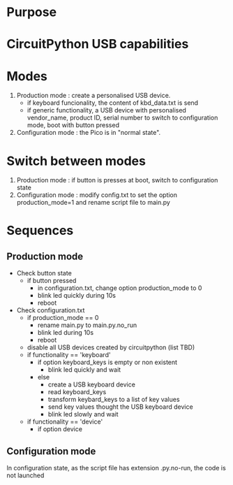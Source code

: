 # Purpose

# CircuitPython USB capabilities

# Modes

1. Production mode : create a personalised USB device.
	- if keyboard funcionality, the content of kbd_data.txt is send
	- if generic functionality, a USB device with personalised vendor_name, product ID, serial number
	to switch to configuration mode, boot with button pressed
2. Configuration mode : the Pico is in "normal state". 
	

# Switch between modes
1. Production mode : if button is presses at boot, switch to configuration state
2. Configuration mode : modify config.txt to set the option production_mode=1 and rename script file to main.py

# Sequences
## Production mode
- Check button state
	- if button pressed
		- in configuration.txt, change option production_mode to 0
		- blink led quickly during 10s
		- reboot
- Check configuration.txt	
	- if production_mode == 0
		- rename main.py to main.py.no_run
		- blink led during 10s
		- reboot
	- disable all USB devices created by circuitpython (list TBD)
	- if functionality == 'keyboard'
		- if option keyboard_keys is empty or non existent
			- blink led quickly and wait
		- else
			- create a USB keyboard device
			- read keyboard_keys
			- transform keybard_keys to a list of key values
			- send key values thought the USB keyboard device
			- blink led slowly and wait
	- if functionality == 'device'
		- if option device

## Configuration mode
In configuration state, as the script file has extension .py.no-run, the code is not launched
